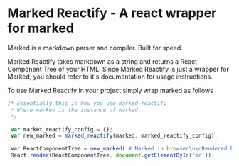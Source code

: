 # Marked Reactify - A react wrapper for marked
Marked is a markdown parser and compiler. Built for speed.

Marked Reactify takes markdown as a string and returns a React Component Tree of your HTML.
Since Marked Reactify is just a wrapper for Marked, you should refer to it's documentation for
usage instructions.

To use Marked Reactify in your project simply wrap marked as follows

```javascript
/* Essentially this is how you use marked-reactify
 * Where marked is the instance of marked,
 */

 var market_reactify_config = {};
 var new_marked = marked_reactify(marked, marked_reactify_config);

 var ReactComponentTree = new_marked('# Marked in browser\n\nRendered by **marked**.', {});
 React.render(ReactComponentTree, document.getElementById('md'));
```
